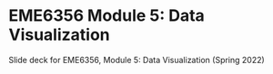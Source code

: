 # EME6356 Module 5: Data Visualization

Slide deck for EME6356, Module 5: Data Visualization (Spring 2022)